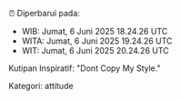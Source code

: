 ⏰ Diperbarui pada:
- WIB: Jumat, 6 Juni 2025 18.24.26 UTC
- WITA: Jumat, 6 Juni 2025 19.24.26 UTC
- WIT: Jumat, 6 Juni 2025 20.24.26 UTC

Kutipan Inspiratif:
"Dont Copy My Style."


Kategori: attitude

